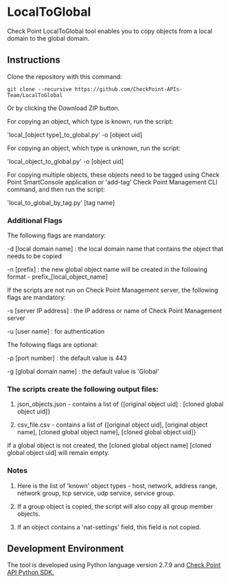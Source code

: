 # LocalToGlobal
Check Point LocalToGlobal tool enables you to copy objects from a local domain to the global domain.

## Instructions
Clone the repository with this command:
```git
git clone --recursive https://github.com/CheckPoint-APIs-Team/LocalToGlobal
```
Or by clicking the Download ZIP button.

For copying an object, which type is known, run the script:

'local_[object type]_to_global.py' -o [object uid]

For copying an object, which type is unknown, run the script:

'local_object_to_global.py' -o [object uid]

For copying multiple objects, these objects need to be tagged using Check Point SmartConsole application or 'add-tag' Check Point Management CLI command, and then run the script:

'local_to_global_by_tag.py' [tag name]

### Additional Flags
The following flags are mandatory:

-d [local domain name] : the local domain name that contains the object that needs to be copied

-n [prefix] : the new global object name will be created in the following format - prefix_[local_object_name]

If the scripts are not run on Check Point Management server, the following flags are mandatory:

-s [server IP address] : the IP address or name of Check Point Management server

-u [user name] : for authentication

The following flags are optional:

-p [port number] : the default value is 443

-g [global domain name] : the default value is 'Global'

### The scripts create the following output files:
1. json_objects.json - contains a list of {[original object uid] : [cloned global object uid]}

2. csv_file.csv - contains a list of {[original object uid], [original object name], [cloned global object name], [cloned global object uid]}

If a global object is not created, the [cloned global object name] [cloned global object uid] will remain empty.

### Notes
1. Here is the list of 'known' object types - host, network, address range, network group, tcp service, udp service, service group.

2. If a group object is copied, the script will also copy all group member objects.

3. If an object contains a 'nat-settings' field, this field is not copied.

## Development Environment
The tool is developed using Python language version 2.7.9 and [Check Point API Python SDK.](https://github.com/CheckPoint-APIs-Team/cpapi-python-sdk)
